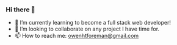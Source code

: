 ### Hi there 👋
- 🌱 I’m currently learning to become a full stack web developer!
- 👯 I’m looking to collaborate on any project I have time for.
- 📫 How to reach me: owenhtforeman@gmail.com
<!--
**owenforeman1/owenforeman1** is a ✨ _special_ ✨ repository because its `README.md` (this file) appears on your GitHub profile.

